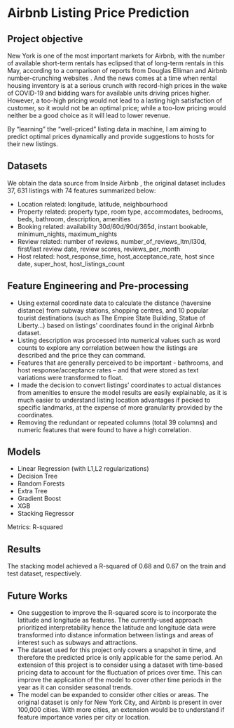 # Airbnb Listing Price Prediction

## Project objective

New York is one of the most important markets for Airbnb, with the number of available short-term rentals has eclipsed that of long-term rentals in this May, according to a comparison of reports from Douglas Elliman and Airbnb number-crunching websites . And the news comes at a time when rental housing inventory is at a serious crunch with record-high prices in the wake of COVID-19 and bidding wars for available units driving prices higher. However, a too-high pricing would not lead to a lasting high satisfaction of customer, so it would not be an optimal price; while a too-low pricing would neither be a good choice as it will lead to lower revenue. 

By “learning” the “well-priced” listing data in machine, I am aiming to predict optimal prices dynamically and provide suggestions to hosts for their new listings.

## Datasets

We obtain the data source from Inside Airbnb , the original dataset includes 37, 631 listings with 74 features summarized below:
- Location related:  longitude, latitude, neighbourhood
- Property related: property type, room type, accommodates, bedrooms, beds, bathroom, description, amenities
- Booking related: availability 30d/60d/90d/365d, instant bookable, minimum_nights, maximum_nights
- Review related: number of reviews, number_of_reviews_ltm/l30d, first/last review date, review scores, reviews_per_month
- Host related:  host_response_time, host_acceptance_rate, host since date, super_host, host_listings_count

## Feature Engineering and Pre-processing 

- Using external coordinate data to calculate the distance (haversine distance) from subway stations, shopping centres, and 10 popular tourist destinations (such as The Empire State Building, Statue of Liberty…) based on listings' coordinates found in the original Airbnb dataset. 
- Listing description was processed into numerical values such as word counts to explore any correlation between how the listings are described and the price they can command. 
- Features that are generally perceived to be important - bathrooms, and host response/acceptance rates – and that were stored as text variations were transformed to float. 
- I made the decision to convert listings’ coordinates to actual distances from amenities to ensure the model results are easily explainable, as it is much easier to understand listing location advantages if pecked to specific landmarks, at the expense of more granularity provided by the coordinates. 
- Removing the redundant or repeated columns (total 39 columns) and numeric features that were found to have a high correlation.

## Models

- Linear Regression (with L1,L2 regularizations)
- Decision Tree
- Random Forests
- Extra Tree
- Gradient Boost
- XGB
- Stacking Regressor

Metrics: R-squared

## Results

The stacking model achieved a R-squared of 0.68 and 0.67 on the train and test dataset, respectively.

## Future Works

- One suggestion to improve the R-squared score is to incorporate the latitude and longitude as features. The currently-used approach prioritized interpretability hence the latitude and longitude data were transformed into distance information between listings and areas of interest such as subways and attractions. 
- The dataset used for this project only covers a snapshot in time, and therefore the predicted price is only applicable for the same period. An extension of this project is to consider using a dataset with time-based pricing data to account for the fluctuation of prices over time. This can improve the application of the model to cover other time periods in the year as it can consider seasonal trends. 
- The model can be expanded to consider other cities or areas. The original dataset is only for New York City, and Airbnb is present in over 100,000 cities. With more cities, an extension would be to understand if feature importance varies per city or location. 


